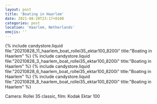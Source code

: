 ```yaml
---
layout: post
title: 'Boating in Haarlem'
date: 2021-08-28T23:17+0100
categories: post
location: 'Haarlem, Netherlands'
emojis: ''
---
```


{% include candystore.liquid file:"20210828_11_haarlem_boat_rollei35_ektar100_8200i" title:"Boating in Haarlem" %}
{% include candystore.liquid file:"20210828_3_haarlem_boat_rollei35_ektar100_8200i" title:"Boating in Haarlem" %}
{% include candystore.liquid file:"20210828_6_haarlem_boat_rollei35_ektar100_8200i" title:"Boating in Haarlem" %}
{% include candystore.liquid file:"20210828_8_haarlem_boat_rollei35_ektar100_8200i" title:"Boating in Haarlem" %}

Camera: Rollei 35 classic, film: Kodak Ektar 100
